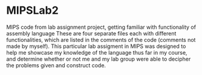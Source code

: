 # MIPSLab2
MIPS code from lab assignment project, getting familiar with functionality of assembly language
These are four separate files each with different functionalities, which are listed in the comments of the code (comments not made by myself). 
This particular lab assigment in MIPS was designed to help me showcase my knowledge of the language thus far in my course, and determine
whether or not me and my lab group were able to decipher the problems given and construct code. 
